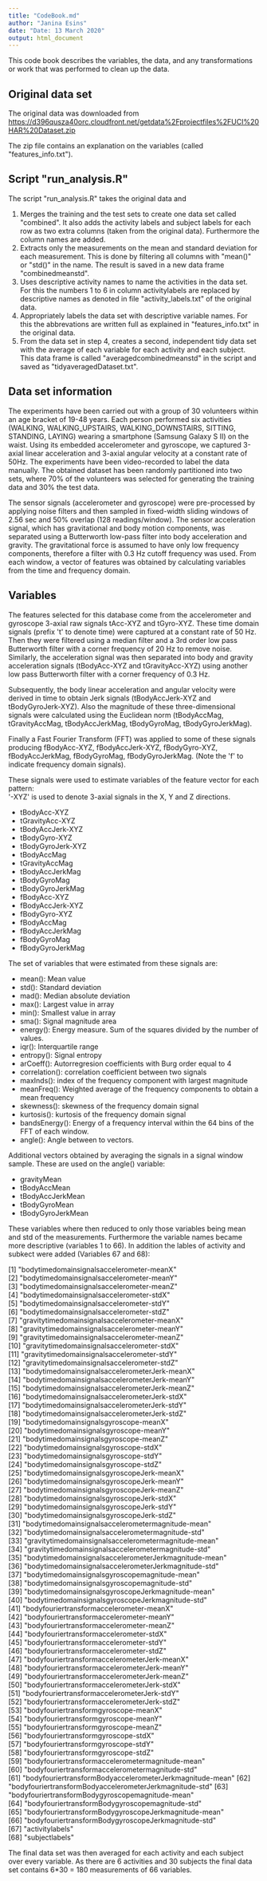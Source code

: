 ```yaml
---
title: "CodeBook.md"
author: "Janina Esins"
date: "Date: 13 March 2020"
output: html_document
---
```


This code book describes the variables, the data, and any transformations or work that was performed to clean up the data.

## Original data set

The original data was downloaded from
https://d396qusza40orc.cloudfront.net/getdata%2Fprojectfiles%2FUCI%20HAR%20Dataset.zip

The zip file contains an explanation on the variables (called "features_info.txt").

## Script "run_analysis.R"

The script "run_analysis.R" takes the original data and

1. Merges the training and the test sets to create one data set called "combined".
It also adds the activity labels and subject labels for each row as two extra columns (taken from the original data). Furthermore the column names are added.
2. Extracts only the measurements on the mean and standard deviation for each measurement. This is done by filtering all columns with "mean()" or "std()" in the name. The result is saved in a new data frame "combinedmeanstd".
3. Uses descriptive activity names to name the activities in the data set. For this the numbers 1 to 6 in column activitylabels are replaced by descriptive names as denoted in file "activity_labels.txt" of the original data.
4. Appropriately labels the data set with descriptive variable names. For this the abbrevations are written full as explained in "features_info.txt" in the original data.
5. From the data set in step 4, creates a second, independent tidy data set with the average of each variable for each activity and each subject. This data frame is called "averagedcombinedmeanstd" in the script and saved as "tidyaveragedDataset.txt".

## Data set information
The experiments have been carried out with a group of 30 volunteers within an age bracket of 19-48 years. Each person performed six activities (WALKING, WALKING_UPSTAIRS, WALKING_DOWNSTAIRS, SITTING, STANDING, LAYING) wearing a smartphone (Samsung Galaxy S II) on the waist. Using its embedded accelerometer and gyroscope, we captured 3-axial linear acceleration and 3-axial angular velocity at a constant rate of 50Hz. The experiments have been video-recorded to label the data manually. The obtained dataset has been randomly partitioned into two sets, where 70% of the volunteers was selected for generating the training data and 30% the test data.

The sensor signals (accelerometer and gyroscope) were pre-processed by applying noise filters and then sampled in fixed-width sliding windows of 2.56 sec and 50% overlap (128 readings/window). The sensor acceleration signal, which has gravitational and body motion components, was separated using a Butterworth low-pass filter into body acceleration and gravity. The gravitational force is assumed to have only low frequency components, therefore a filter with 0.3 Hz cutoff frequency was used. From each window, a vector of features was obtained by calculating variables from the time and frequency domain.

## Variables


The features selected for this database come from the accelerometer and gyroscope 3-axial raw signals tAcc-XYZ and tGyro-XYZ. These time domain signals (prefix 't' to denote time) were captured at a constant rate of 50 Hz. Then they were filtered using a median filter and a 3rd order low pass Butterworth filter with a corner frequency of 20 Hz to remove noise. Similarly, the acceleration signal was then separated into body and gravity acceleration signals (tBodyAcc-XYZ and tGravityAcc-XYZ) using another low pass Butterworth filter with a corner frequency of 0.3 Hz. 

Subsequently, the body linear acceleration and angular velocity were derived in time to obtain Jerk signals (tBodyAccJerk-XYZ and tBodyGyroJerk-XYZ). Also the magnitude of these three-dimensional signals were calculated using the Euclidean norm (tBodyAccMag, tGravityAccMag, tBodyAccJerkMag, tBodyGyroMag, tBodyGyroJerkMag). 

Finally a Fast Fourier Transform (FFT) was applied to some of these signals producing fBodyAcc-XYZ, fBodyAccJerk-XYZ, fBodyGyro-XYZ, fBodyAccJerkMag, fBodyGyroMag, fBodyGyroJerkMag. (Note the 'f' to indicate frequency domain signals). 

These signals were used to estimate variables of the feature vector for each pattern:  
'-XYZ' is used to denote 3-axial signals in the X, Y and Z directions.

* tBodyAcc-XYZ
* tGravityAcc-XYZ
* tBodyAccJerk-XYZ
* tBodyGyro-XYZ
* tBodyGyroJerk-XYZ
* tBodyAccMag
* tGravityAccMag
* tBodyAccJerkMag
* tBodyGyroMag
* tBodyGyroJerkMag
* fBodyAcc-XYZ
* fBodyAccJerk-XYZ
* fBodyGyro-XYZ
* fBodyAccMag
* fBodyAccJerkMag
* fBodyGyroMag
* fBodyGyroJerkMag


The set of variables that were estimated from these signals are:

* mean(): Mean value
* std(): Standard deviation
* mad(): Median absolute deviation 
* max(): Largest value in array
* min(): Smallest value in array
* sma(): Signal magnitude area
* energy(): Energy measure. Sum of the squares divided by the number of values.
* iqr(): Interquartile range 
* entropy(): Signal entropy
* arCoeff(): Autorregresion coefficients with Burg order equal to 4
* correlation(): correlation coefficient between two signals
* maxInds(): index of the frequency component with largest magnitude
* meanFreq(): Weighted average of the frequency components to obtain a mean frequency
* skewness(): skewness of the frequency domain signal 
* kurtosis(): kurtosis of the frequency domain signal 
* bandsEnergy(): Energy of a frequency interval within the 64 bins of the FFT of each window.
* angle(): Angle between to vectors.



Additional vectors obtained by averaging the signals in a signal window sample. These are used on the angle() variable:

* gravityMean
* tBodyAccMean
* tBodyAccJerkMean
* tBodyGyroMean
* tBodyGyroJerkMean

These variables where then reduced to only those variables being mean and std of the measurements. Furthermore the variable names became more descriptive (variables 1 to 66). In addition the lables of activity and subkect were added (Variables 67 and 68):

 [1] "bodytimedomainsignalsaccelerometer-meanX"               
 [2] "bodytimedomainsignalsaccelerometer-meanY"               
 [3] "bodytimedomainsignalsaccelerometer-meanZ"               
 [4] "bodytimedomainsignalsaccelerometer-stdX"                
 [5] "bodytimedomainsignalsaccelerometer-stdY"                
 [6] "bodytimedomainsignalsaccelerometer-stdZ"                
 [7] "gravitytimedomainsignalsaccelerometer-meanX"            
 [8] "gravitytimedomainsignalsaccelerometer-meanY"            
 [9] "gravitytimedomainsignalsaccelerometer-meanZ"            
[10] "gravitytimedomainsignalsaccelerometer-stdX"             
[11] "gravitytimedomainsignalsaccelerometer-stdY"             
[12] "gravitytimedomainsignalsaccelerometer-stdZ"             
[13] "bodytimedomainsignalsaccelerometerJerk-meanX"           
[14] "bodytimedomainsignalsaccelerometerJerk-meanY"           
[15] "bodytimedomainsignalsaccelerometerJerk-meanZ"           
[16] "bodytimedomainsignalsaccelerometerJerk-stdX"            
[17] "bodytimedomainsignalsaccelerometerJerk-stdY"            
[18] "bodytimedomainsignalsaccelerometerJerk-stdZ"            
[19] "bodytimedomainsignalsgyroscope-meanX"                   
[20] "bodytimedomainsignalsgyroscope-meanY"                   
[21] "bodytimedomainsignalsgyroscope-meanZ"                   
[22] "bodytimedomainsignalsgyroscope-stdX"                    
[23] "bodytimedomainsignalsgyroscope-stdY"                    
[24] "bodytimedomainsignalsgyroscope-stdZ"                    
[25] "bodytimedomainsignalsgyroscopeJerk-meanX"               
[26] "bodytimedomainsignalsgyroscopeJerk-meanY"               
[27] "bodytimedomainsignalsgyroscopeJerk-meanZ"               
[28] "bodytimedomainsignalsgyroscopeJerk-stdX"                
[29] "bodytimedomainsignalsgyroscopeJerk-stdY"                
[30] "bodytimedomainsignalsgyroscopeJerk-stdZ"                
[31] "bodytimedomainsignalsaccelerometermagnitude-mean"       
[32] "bodytimedomainsignalsaccelerometermagnitude-std"        
[33] "gravitytimedomainsignalsaccelerometermagnitude-mean"    
[34] "gravitytimedomainsignalsaccelerometermagnitude-std"     
[35] "bodytimedomainsignalsaccelerometerJerkmagnitude-mean"   
[36] "bodytimedomainsignalsaccelerometerJerkmagnitude-std"    
[37] "bodytimedomainsignalsgyroscopemagnitude-mean"           
[38] "bodytimedomainsignalsgyroscopemagnitude-std"            
[39] "bodytimedomainsignalsgyroscopeJerkmagnitude-mean"       
[40] "bodytimedomainsignalsgyroscopeJerkmagnitude-std"        
[41] "bodyfouriertransformaccelerometer-meanX"                
[42] "bodyfouriertransformaccelerometer-meanY"                
[43] "bodyfouriertransformaccelerometer-meanZ"                
[44] "bodyfouriertransformaccelerometer-stdX"                 
[45] "bodyfouriertransformaccelerometer-stdY"                 
[46] "bodyfouriertransformaccelerometer-stdZ"                 
[47] "bodyfouriertransformaccelerometerJerk-meanX"            
[48] "bodyfouriertransformaccelerometerJerk-meanY"            
[49] "bodyfouriertransformaccelerometerJerk-meanZ"            
[50] "bodyfouriertransformaccelerometerJerk-stdX"             
[51] "bodyfouriertransformaccelerometerJerk-stdY"             
[52] "bodyfouriertransformaccelerometerJerk-stdZ"             
[53] "bodyfouriertransformgyroscope-meanX"                    
[54] "bodyfouriertransformgyroscope-meanY"                    
[55] "bodyfouriertransformgyroscope-meanZ"                    
[56] "bodyfouriertransformgyroscope-stdX"                     
[57] "bodyfouriertransformgyroscope-stdY"                     
[58] "bodyfouriertransformgyroscope-stdZ"                     
[59] "bodyfouriertransformaccelerometermagnitude-mean"        
[60] "bodyfouriertransformaccelerometermagnitude-std"         
[61] "bodyfouriertransformBodyaccelerometerJerkmagnitude-mean"
[62] "bodyfouriertransformBodyaccelerometerJerkmagnitude-std" 
[63] "bodyfouriertransformBodygyroscopemagnitude-mean"        
[64] "bodyfouriertransformBodygyroscopemagnitude-std"         
[65] "bodyfouriertransformBodygyroscopeJerkmagnitude-mean"    
[66] "bodyfouriertransformBodygyroscopeJerkmagnitude-std"     
[67] "activitylabels"                                         
[68] "subjectlabels" 


The final data set was then averaged for each activity and each subject over every variable. As there are 6 activities and 30 subjects the final data set contains 6*30 = 180 measurements of 66 variables.
